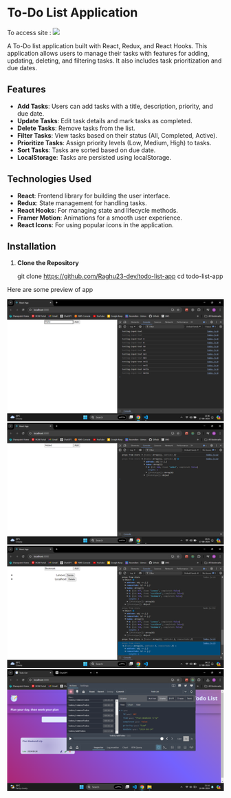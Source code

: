 # To-Do List Application

To access site : ![](https://todoapp-raghurr.vercel.app)

A To-Do list application built with React, Redux, and React Hooks. This application allows users to manage their tasks with features for adding, updating, deleting, and filtering tasks. It also includes task prioritization and due dates.

## Features

- **Add Tasks**: Users can add tasks with a title, description, priority, and due date.
- **Update Tasks**: Edit task details and mark tasks as completed.
- **Delete Tasks**: Remove tasks from the list.
- **Filter Tasks**: View tasks based on their status (All, Completed, Active).
- **Prioritize Tasks**: Assign priority levels (Low, Medium, High) to tasks.
- **Sort Tasks**: Tasks are sorted based on due date.
- **LocalStorage**: Tasks are persisted using localStorage.

## Technologies Used

- **React**: Frontend library for building the user interface.
- **Redux**: State management for handling tasks.
- **React Hooks**: For managing state and lifecycle methods.
- **Framer Motion**: Animations for a smooth user experience.
- **React Icons**: For using popular icons in the application.

## Installation

1. **Clone the Repository**

   git clone https://github.com/Raghu23-dev/todo-list-app
   cd todo-list-app

Here are some preview of app 

![](assets/input-text.png)
![](assets/props-from-store.png)
![](assets/logging-props-from-store.png)
![](assets/behaviour-of-component.png)
